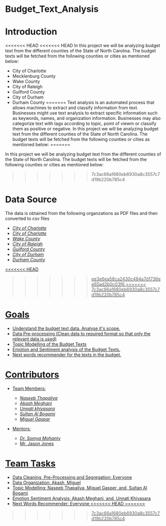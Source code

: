 # Budget_Text_Analysis

# Introduction 
<<<<<<< HEAD
<<<<<<< HEAD
In this project we will be analyzing budget text from the different counties of the State of North Carolina. The budget texts will be fetched from the following counties or cities as mentioned below:
  * City of Charlotte
  * Mecklenburg County
  * Wake County
  * City of Raleigh
  * Guilford County
  * City of Durham
  * Durham County
=======
Text analysis is an automated process that allows machines to extract and classify information from text. Businesses might use text analysis to extract specific information such as keywords, names, and organization information. Businesses may also categorize text with tags according to topic, point of viewm or classify them as positive or negative.
In this project we will be analyzing budget text from the different counties of the State of North Carolina. The budget texts will be fetched from the following counties or cities as mentioned below:
=======

In this project we will be analyzing budget text from the different counties of the State of North Carolina. The budget texts will be fetched from the following counties or cities as mentioned below:
>>>>>>> 7c3ac66a1680eb6930a8c3557c7d19b220b785c4
  
  
  # Data Source
The data is obtained from the following organzations as PDF files and then converted to csv files

   * <address><a href="https://charlottenc.gov/budget/FY2020%20Documents/FY%202020%20Adopted%20Budget%20Book%207-31%20Complete.pdf">City of Charlotte </address>
   * <address><a href="https://www.mecknc.gov/CountyManagersOffice/OMB/Documents/FY2020%20Adopted%20Budget.pdf">City of Charlotte</address>
   * <address><a href="http://www.wakegov.com/budget/fy20/Pages/default.aspx">Wake County</address>
   * <address><a href="https://user-2081353526.cld.bz/FY2020AdoptedBudget">City of Raleigh</address>   
   * <address><a href="https://www.guilfordcountync.gov/home/showdocument?id=9497">Guilford County</address>
   * <address><a href="https://durhamnc.gov/DocumentCenter/View/27412/FY20-Final-Budget">City of Durham</address>
   * <address><a href=https://www.dconc.gov/home/showdocument?id=27985">Durham County</address>
<<<<<<< HEAD
>>>>>>> ee3e6ea58ca2430c484a7d1736ee65ad2b0c03f6
=======
>>>>>>> 7c3ac66a1680eb6930a8c3557c7d19b220b785c4
  
  
 # Goals
 * Understand the budget text data. Analyse it's scope.
 * Data Pre-processing (Clean data to required format so that only the relevant data is used)
 * Topic Modelling of the Budget Texts
 * Emotion and Sentiment analysis of the Budget Texts.
 * Next words recommender for the texts in the budget.
 
 # Contributors 
 * Team Members:
    * <address><a href="https://github.com/naseebth">Naseeb Thapaliya</address>
    * <address><a href="https://github.com/AkashMeghani">Akash Meghani</address>
    * <address><a href="https://github.com/Unnati20">Unnati khivasara</address>
    * <address><a href="https://github.com/AlbogamiSultan">Sultan Al Bogami</address>
    * <address><a href="https://github.com/mdgaspar20">Miguel Gaspar</address>
 
* Mentors:
    * <address><a href="https://github.com/somyamohanty">Dr. Somya Mohanty</address>
    * Mr. Jason Jones
    
# Team Tasks
* Data Cleaning, Pre-Processing and Segregation: Everyone
* Data Organization: Akash, Miguel
* Topic Modelling: Naseeb Thapaliya, Miguel Gasper, and, Sultan Al Bogami
* Emotion Sentiment Analysis: Akash Meghani, and, Unnati Khivasara
* Next Words Recommender: Everyone
<<<<<<< HEAD
=======

>>>>>>> 7c3ac66a1680eb6930a8c3557c7d19b220b785c4

